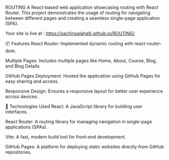 ROUTING
A React-based web application showcasing routing with React Router. This project demonstrates the usage of routing for navigating between different pages and creating a seamless single-page application (SPA).

Your site is live at : https://sachinsalahalli.github.io/ROUTING/


📦 Features
React Router: Implemented dynamic routing with react-router-dom.

Multiple Pages: Includes multiple pages like Home, About, Course, Blog, and Blog Details.

GitHub Pages Deployment: Hosted the application using GitHub Pages for easy sharing and access.

Responsive Design: Ensures a responsive layout for better user experience across devices.

🔧 Technologies Used
React: A JavaScript library for building user interfaces.

React Router: A routing library for managing navigation in single-page applications (SPAs).

Vite: A fast, modern build tool for front-end development.

GitHub Pages: A platform for deploying static websites directly from GitHub repositories.

